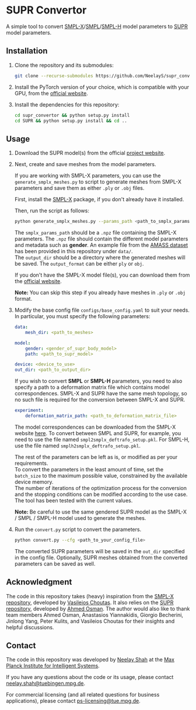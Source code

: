 # SUPR Convertor

A simple tool to convert [SMPL-X](https://smpl-x.is.tue.mpg.de/)/[SMPL](https://smpl.is.tue.mpg.de/index.html)/[SMPL-H](https://mano.is.tue.mpg.de/index.html) model parameters to [SUPR](https://supr.is.tue.mpg.de/) model parameters.

## Installation

1. Clone the repository and its submodules:

    ```bash
    git clone --recurse-submodules https://github.com/NeelayS/supr_convertor.git
    ```

2. Install the PyTorch version of your choice, which is compatible with your GPU, from the [official website](https://pytorch.org/).

3. Install the dependencies for this repository:

    ```bash
    cd supr_convertor && python setup.py install
    cd SUPR && python setup.py install && cd ..
    ```

## Usage

1. Download the SUPR model(s) from the official [project website](https://supr.is.tue.mpg.de/).

2. Next, create and save meshes from the model parameters.

    If you are working with SMPL-X parameters, you can use the `generate_smplx_meshes.py` to script to generate meshes from SMPL-X parameters and save them as either `.ply` or `.obj` files.

    First, install the [SMPL-X](https://github.com/vchoutas/smplx) package, if you don't already have it installed. <br>

    Then, run the script as follows:

    ```bash
    python generate_smplx_meshes.py --params_path <path_to_smplx_params> --model_path <path_to_smplx_model> --output_dir <path_to_output_dir> --output_format <ply/obj>
    ```
    The `smplx_params_path` should be a `.npz` file containing the SMPL-X parameters. The `.npz` file should contain the different model parameters and metadata such as <b>gender</b>. An example file from the [AMASS dataset](https://amass.is.tue.mpg.de/) has been provided in this repository under `data/`. <br>
    The `output_dir` should be a directory where the generated meshes will be saved. The `output_format` can be either `ply` or `obj`.

    If you don't have the SMPL-X model file(s), you can download them from the [official website](https://smpl-x.is.tue.mpg.de/). <br>

    <b> Note: </b> You can skip this step if you already have meshes in `.ply` or `.obj` format.

3. Modify the base config file `configs/base_config.yaml` to suit your needs. In particular, you must specify the following parameters:

    ```yaml
    data:
        mesh_dir: <path_to_meshes>

    model:
        gender: <gender_of_supr_body_model>
        path: <path_to_supr_model>

    device: <device_to_use>
    out_dir: <path_to_output_dir>
    ```

    If you wish to convert <b>SMPL</b> or <b>SMPL-H</b> parameters, you need to also specify a path to a deformation matrix file which contains model correspondences.
    SMPL-X and SUPR have the same mesh topology, so no such file is required for the conversion between SMPL-X and SUPR.

    ```yaml
    experiment:
        deformation_matrix_path: <path_to_deformation_matrix_file>
    ```

    The model correspondences can be downloaded from the SMPL-X website [here](https://smpl-x.is.tue.mpg.de/download.php#:~:text=The%20correspondences%20between,Model%20correspondences).
    To convert between SMPL and SUPR, for example, you need to use the file named `smpl2smplx_deftrafo_setup.pkl`. For SMPL-H, use the file named `smplh2smplx_deftrafo_setup.pkl`. <br>

    The rest of the parameters can be left as is, or modified as per your requirements. <br> 
    To convert the parameters in the least amount of time, set the `batch_size` to the maximum possible value, constrained by the available device memory. <br>
    The number of iterations of the optimization process for the conversion and the stopping conditions can be modified according to the use case. The tool has been tested with the current values. <br>

    <b> Note: </b> Be careful to use the same gendered SUPR model as the SMPL-X / SMPL / SMPL-H model used to generate the meshes.

4. Run the `convert.py` script to convert the parameters.

    ```bash
    python convert.py --cfg <path_to_your_config_file>
    ```

    The converted SUPR parameters will be saved in the `out_dir` specified in the config file. Optionally, SUPR meshes obtained from the converted parameters can be saved as well.

## Acknowledgment

The code in this repository takes (heavy) inspiration from the [SMPL-X repository](https://github.com/vchoutas/smplx), developed by [Vasileios Choutas](https://ps.is.mpg.de/person/vchoutas). It also relies on the [SUPR repository](https://github.com/ahmedosman/SUPR), developed by [Ahmed Osman](https://ps.is.mpg.de/person/aosman). The author would also like to thank team members Ahmed Osman, Anastasios Yiannakidis, Giorgio Becherini, Jinlong Yang, Peter Kulits, and Vasileios Choutas for their insights and helpful discussions.

## Contact

The code in this repository was developed by [Neelay Shah](https://neelays.github.io/) at the [Max Planck Institute for Intelligent Systems](https://is.mpg.de/).

If you have any questions about the code or its usage, please contact neelay.shah@tuebingen.mpg.de.

For commercial licensing (and all related questions for business applications), please contact ps-licensing@tue.mpg.de.
